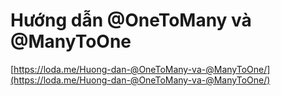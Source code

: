 # Hướng dẫn @OneToMany và @ManyToOne
[https://loda.me/Huong-dan-@OneToMany-va-@ManyToOne/](https://loda.me/Huong-dan-@OneToMany-va-@ManyToOne/)